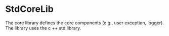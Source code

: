# StdCoreLib
The core library defines the core components (e.g., user exception, logger). The library uses the c ++ std library.
